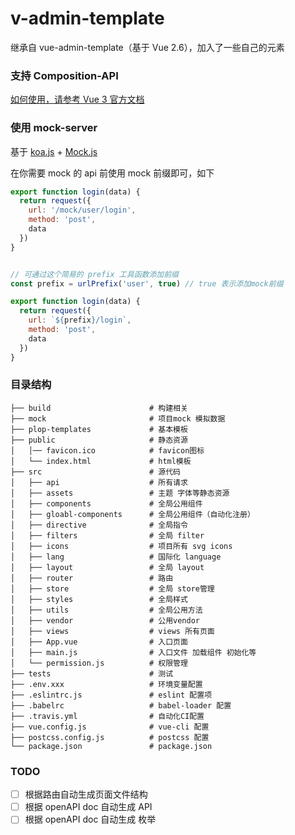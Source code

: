 # v-admin-template

继承自 vue-admin-template（基于 Vue 2.6），加入了一些自己的元素

### 支持 Composition-API

[如何使用，请参考 Vue 3 官方文档](https://v3.cn.vuejs.org/guide/composition-api-introduction.html#%E4%BB%80%E4%B9%88%E6%98%AF%E7%BB%84%E5%90%88%E5%BC%8F-api)

### 使用 mock-server

基于 [koa.js](https://github.com/koajs/koa) + [Mock.js](http://mockjs.com/)

在你需要 mock 的 api 前使用 mock 前缀即可，如下

```javascript
export function login(data) {
  return request({
    url: '/mock/user/login',
    method: 'post',
    data
  })
}


// 可通过这个简易的 prefix 工具函数添加前缀
const prefix = urlPrefix('user', true) // true 表示添加mock前缀

export function login(data) {
  return request({
    url: `${prefix}/login`,
    method: 'post',
    data
  })
}
```


### 目录结构

```
├── build                      # 构建相关
├── mock                       # 项目mock 模拟数据
├── plop-templates             # 基本模板
├── public                     # 静态资源
│   │── favicon.ico            # favicon图标
│   └── index.html             # html模板
├── src                        # 源代码
│   ├── api                    # 所有请求
│   ├── assets                 # 主题 字体等静态资源
│   ├── components             # 全局公用组件
│   ├── gloabl-components      # 全局公用组件（自动化注册）
│   ├── directive              # 全局指令
│   ├── filters                # 全局 filter
│   ├── icons                  # 项目所有 svg icons
│   ├── lang                   # 国际化 language
│   ├── layout                 # 全局 layout
│   ├── router                 # 路由
│   ├── store                  # 全局 store管理
│   ├── styles                 # 全局样式
│   ├── utils                  # 全局公用方法
│   ├── vendor                 # 公用vendor
│   ├── views                  # views 所有页面
│   ├── App.vue                # 入口页面
│   ├── main.js                # 入口文件 加载组件 初始化等
│   └── permission.js          # 权限管理
├── tests                      # 测试
├── .env.xxx                   # 环境变量配置
├── .eslintrc.js               # eslint 配置项
├── .babelrc                   # babel-loader 配置
├── .travis.yml                # 自动化CI配置
├── vue.config.js              # vue-cli 配置
├── postcss.config.js          # postcss 配置
└── package.json               # package.json
```


### TODO

- [ ] 根据路由自动生成页面文件结构
- [ ] 根据 openAPI doc 自动生成 API
- [ ] 根据 openAPI doc 自动生成 枚举